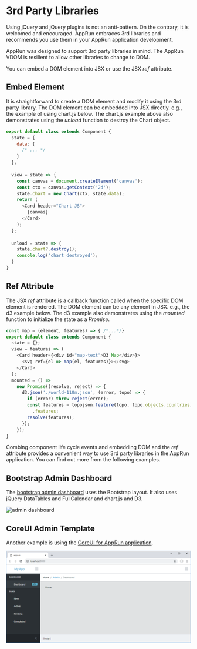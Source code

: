 # 3rd Party Libraries

Using jQuery and jQuery plugins is not an anti-pattern. On the contrary, it is welcomed and encouraged. AppRun embraces 3rd libraries and recommends you use them in your AppRun application development.

AppRun was designed to support 3rd party libraries in mind. The AppRun VDOM is resilient to allow other libraries to change to DOM.

You can embed a DOM element into JSX or use the JSX _ref_ attribute.

## Embed Element

It is straightforward to create a DOM element and modify it using the 3rd party library. The DOM element can be embedded into JSX directly. e.g., the example of using chart.js below. The chart.js example above also demonstrates using the _unload_ function to destroy the Chart object.

```js
export default class extends Component {
  state = {
    data: {
      /* ... */
    }
  };

  view = state => {
    const canvas = document.createElement('canvas');
    const ctx = canvas.getContext('2d');
    state.chart = new Chart(ctx, state.data);
    return (
      <Card header="Chart JS">
        {canvas}
      </Card>
    );
  };

  unload = state => {
    state.chart?.destroy();
    console.log('chart destroyed');
  }
}
```

## Ref Attribute

The JSX _ref_ attribute is a callback function called when the specific DOM element is rendered. The DOM element can be any element in JSX. e.g., the d3 example below. The d3 example also demonstrates using the _mounted_ function to initialize the state as a _Promise_.

```js
const map = (element, features) => { /*...*/}
export default class extends Component {
  state = {};
  view = features => (
    <Card header={<div id="map-text">D3 Map</div>}>
      <svg ref={el => map(el, features)}></svg>
    </Card>
  );
  mounted = () =>
    new Promise((resolve, reject) => {
      d3.json('./world-110m.json', (error, topo) => {
        if (error) throw reject(error);
        const features = topojson.feature(topo, topo.objects.countries)
          .features;
        resolve(features);
      });
    });
}
```

Combing component life cycle events and embedding DOM and the _ref_ attribute provides a convenient way to use 3rd party libraries in the AppRun application. You can find out more from the following examples.

## Bootstrap Admin Dashboard

The [bootstrap admin dashboard]() uses the Bootstrap layout. It also uses jQuery DataTables and FullCalendar and chart.js and D3.

![admin dashboard](https://github.com/yysun/apprun-bootstrap/raw/master/screenshot.png)

## CoreUI Admin Template

Another example is using the [CoreUI for AppRun application](https://github.com/apprunjs/apprun-coreui).

![core ui](https://github.com/apprunjs/apprun-coreui/raw/master/screen.png)